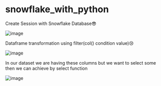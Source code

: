 # snowflake_with_python

Create Session with Snowflake Database😎


![image](https://github.com/user-attachments/assets/c231791c-d3b3-4033-b018-587d48e08028)


Dataframe transformation using filter(col(<column name>) condition value)😢

![image](https://github.com/user-attachments/assets/dfd9e495-825e-402b-ae80-e197db418acc)


In our dataset we are having these columns but we want to select some then we can achieve by select function


![image](https://github.com/user-attachments/assets/40656440-e5c1-4db7-b962-b2011218d335)



